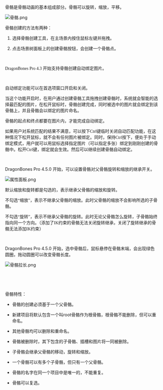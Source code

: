 <p><span style="font-size: 14px;">骨骼是骨骼动画的基本组成部分。骨骼可以旋转，缩放，平移。</span></p><p><img alt="骨骼.png" src="http://sedn.egret.com/ueditor/20150609/5576af91ad7e6.png" title="骨骼.png"/></p><p><span style="font-size: 14px;">骨骼创建的方法有两种：</span></p><ol class=" list-paddingleft-2" style="list-style-type: decimal;"><li><p><span style="font-size: 14px;">选择骨骼创建工具，在主场景内按住鼠标左键并拖拽。</span></p></li><li><p><span style="font-size: 14px;">点击场景树面板上的创建骨骼按钮，会创建一个骨骼点。</span></p></li></ol><p><span style="font-size: 14px;"><br/></span></p><p><span style="font-family: 微软雅黑,Microsoft YaHei; font-size: 14px;">DragonBones Pro 4.3 开始支持骨骼创建自动绑定图片。</span></p><p><br/></p><p><span style="font-family: 微软雅黑,Microsoft YaHei; font-size: 14px;">自动绑定功能可以在首选项窗口开启和关闭。</span></p><p><span style="font-family: 微软雅黑,Microsoft YaHei; font-size: 14px;">当这个功能开启时，在用户通过创建骨骼工具拖拽创建骨骼时，系统就会智能的选择最匹配的图片，在松开鼠标时，骨骼创建完成，同时被选中的图片就会绑定到该骨骼上，并且骨骼会以绑定的图片命名。</span></p><p><span style="font-family: 微软雅黑,Microsoft YaHei; font-size: 14px;">骨骼的起点和终点都要在图片内，才能完成自动绑定。</span></p><p><span style="font-family: 微软雅黑,Microsoft YaHei; font-size: 14px;">如果用户对系统匹配的结果不满意，可以按下Ctrl键临时关闭自动匹配功能，在这种情况下松开鼠标，就不会有任何图片被绑定。同时，保持Ctrl按下，便处于手动绑定模式，用户就可以用鼠标选择指定图片（可以指定多张）绑定到刚刚创建的骨骼中。松开Ctrl键，绑定就会生效。然后可以继续创建骨骼自动绑定。</span></p><p><br/></p><p>DragonBones Pro 4.5.0 开始，可以设置骨骼对父骨骼旋转和缩放的继承开关。</p><p><img alt="属性面板.png" src="http://edn.egret.com/cn/data/upload/ueditor/20160303/56d7e8d74df61.png" title="属性面板.png"/></p><p><span style="font-family: 微软雅黑,Microsoft YaHei; font-size: 14px;">默认缩放和旋转都是勾选的，表示继承父骨骼的缩放和旋转。</span></p><p><span style="font-family: 微软雅黑,Microsoft YaHei; font-size: 14px;">不勾选“缩放”，表示不继承父骨骼的缩放。此时父骨骼的缩放不会影响所选的子骨骼。</span></p><p><span style="font-family: 微软雅黑,Microsoft YaHei; font-size: 14px;">不勾选“旋转”，表示不继承父骨骼的旋转。此时无论父骨骼怎么旋转，子骨骼始终指向同一个方向。（添加了IK约束的骨骼无法关闭旋转继承，关闭了旋转继承的骨骼无法添加IK约束）</span></p><p><br/></p><p>DragonBones Pro 4.5.0 开始，选中骨骼后，鼠标悬停在骨骼末端，会出现绿色圆圈，拖动圆圈可以改变骨骼长度。<br/></p><p><img alt="骨骼拉长.png" src="http://edn.egret.com/cn/data/upload/ueditor/20160303/56d7ed4ac531e.png" title="骨骼拉长.png"/></p><p><br/></p><p><br/><span style="font-size: 14px;"></span></p><p><span style="font-size: 14px;">骨骼特性：</span></p><ul class=" list-paddingleft-2" style="list-style-type: disc;"><li><p><span style="font-size: 14px;">骨骼的创建必须基于一个父骨骼。</span></p></li><li><p><span style="font-size: 14px;">新建项目将默认包含一个叫root骨骼作为根骨骼，根骨骼不能删除，但可以重命名。</span></p></li><li><p><span style="font-size: 14px;">其他骨骼均可以删除和重命名。</span></p></li><li><p><span style="font-size: 14px;">骨骼被删除时，其下包含的子骨骼、插槽和图片将一同被删除。</span></p></li><li><p><span style="font-size: 14px;">子骨骼会继承父骨骼的移动，旋转和缩放。</span></p></li><li><p><span style="font-size: 14px;">一个骨骼可以有多个子骨骼，但只有一个父骨骼。</span></p></li><li><p><span style="font-size: 14px;">骨骼的名字在同一个项目中是唯一的，不能重复。</span></p></li><li><p><span style="font-size: 14px;">骨骼可以复选。</span></p></li></ul><p><br/></p>
